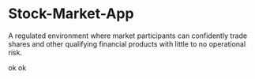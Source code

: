 # Stock-Market-App
A regulated environment where market participants can confidently trade shares and other qualifying financial products with little to no operational risk.


ok
ok
